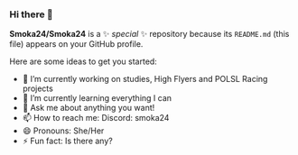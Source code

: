### Hi there 👋


**Smoka24/Smoka24** is a ✨ _special_ ✨ repository because its `README.md` (this file) appears on your GitHub profile.

Here are some ideas to get you started:

- 🔭 I’m currently working on studies, High Flyers and POLSL Racing projects
- 🌱 I’m currently learning everything I can
- 💬 Ask me about anything you want!
- 📫 How to reach me: Discord: smoka24
- 😄 Pronouns: She/Her
- ⚡ Fun fact: Is there any?

